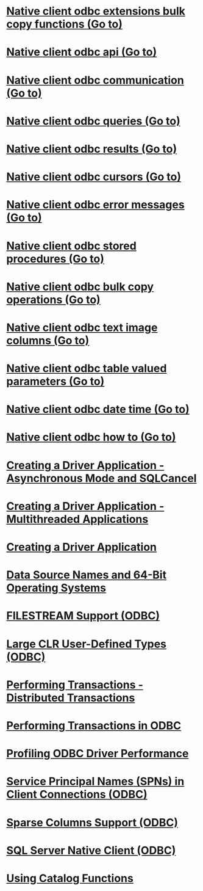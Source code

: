 # [Native client odbc extensions bulk copy functions (Go to)](../relational-databases/native-client-odbc-extensions-bulk-copy-functions/index.md?toc=%2fsql%2frelational-databases%2fnative-client-odbc-extensions-bulk-copy-functions%2ftoc.json)
# [Native client odbc api (Go to)](../relational-databases/native-client-odbc-api/index.md?toc=%2fsql%2frelational-databases%2fnative-client-odbc-api%2ftoc.json)
# [Native client odbc communication (Go to)](../relational-databases/native-client-odbc-communication/index.md?toc=%2fsql%2frelational-databases%2fnative-client-odbc-communication%2ftoc.json)
# [Native client odbc queries (Go to)](../relational-databases/native-client-odbc-queries/index.md?toc=%2fsql%2frelational-databases%2fnative-client-odbc-queries%2ftoc.json)
# [Native client odbc results (Go to)](../relational-databases/native-client-odbc-results/index.md?toc=%2fsql%2frelational-databases%2fnative-client-odbc-results%2ftoc.json)
# [Native client odbc cursors (Go to)](../relational-databases/native-client-odbc-cursors/index.md?toc=%2fsql%2frelational-databases%2fnative-client-odbc-cursors%2ftoc.json)
# [Native client odbc error messages (Go to)](../relational-databases/native-client-odbc-error-messages/index.md?toc=%2fsql%2frelational-databases%2fnative-client-odbc-error-messages%2ftoc.json)
# [Native client odbc stored procedures (Go to)](../relational-databases/native-client-odbc-stored-procedures/index.md?toc=%2fsql%2frelational-databases%2fnative-client-odbc-stored-procedures%2ftoc.json)
# [Native client odbc bulk copy operations (Go to)](../relational-databases/native-client-odbc-bulk-copy-operations/index.md?toc=%2fsql%2frelational-databases%2fnative-client-odbc-bulk-copy-operations%2ftoc.json)
# [Native client odbc text image columns (Go to)](../relational-databases/native-client-odbc-text-image-columns/index.md?toc=%2fsql%2frelational-databases%2fnative-client-odbc-text-image-columns%2ftoc.json)
# [Native client odbc table valued parameters (Go to)](../relational-databases/native-client-odbc-table-valued-parameters/index.md?toc=%2fsql%2frelational-databases%2fnative-client-odbc-table-valued-parameters%2ftoc.json)
# [Native client odbc date time (Go to)](../relational-databases/native-client-odbc-date-time/index.md?toc=%2fsql%2frelational-databases%2fnative-client-odbc-date-time%2ftoc.json)
# [Native client odbc how to (Go to)](../relational-databases/native-client-odbc-how-to/index.md?toc=%2fsql%2frelational-databases%2fnative-client-odbc-how-to%2ftoc.json)
# [Creating a Driver Application - Asynchronous Mode and SQLCancel](creating-a-driver-application-asynchronous-mode-and-sqlcancel.md)
# [Creating a Driver Application - Multithreaded Applications](creating-a-driver-application-multithreaded-applications.md)
# [Creating a Driver Application](creating-a-driver-application.md)
# [Data Source Names and 64-Bit Operating Systems](data-source-names-and-64-bit-operating-systems.md)
# [FILESTREAM Support (ODBC)](filestream-support-odbc.md)
# [Large CLR User-Defined Types (ODBC)](large-clr-user-defined-types-odbc.md)
# [Performing Transactions - Distributed Transactions](performing-transactions-distributed-transactions.md)
# [Performing Transactions in ODBC](performing-transactions-in-odbc.md)
# [Profiling ODBC Driver Performance](profiling-odbc-driver-performance.md)
# [Service Principal Names (SPNs) in Client Connections (ODBC)](service-principal-names-spns-in-client-connections-odbc.md)
# [Sparse Columns Support (ODBC)](sparse-columns-support-odbc.md)
# [SQL Server Native Client (ODBC)](sql-server-native-client-odbc.md)
# [Using Catalog Functions](using-catalog-functions.md)
